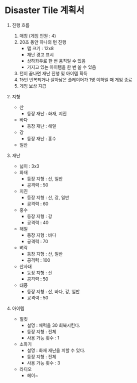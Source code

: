 # Disaster Tile 계획서

1. 진행 흐름  
    1. 매칭 (게임 인원 : 4)
    2. 20초 동안 하나의 턴 진행
        * 맵 크기 : 12x8
        * 재난 경고 표시
        * 상하좌우로 한 번 움직일 수 있음
        * 가지고 있는 아이템을 한 번 쓸 수 있음
    3. 턴이 끝나면 재난 진행 및 아이템 획득
    4. 15번 반복되거나 살아남은 플레이어가 1명 이하일 때 게임 종료
    5. 게임 보상 지급

2. 지형
    * 산  
        * 등장 재난 : 화재, 지진
    * 바다
        * 등장 재난 : 해일
    * 강
        * 등장 재난 : 홍수
    * 일반

3. 재난
    * 넓이 : 3x3
    * 화재  
        * 등장 지형 : 산, 일반
        * 공격력 : 50
    * 지진
        * 등장 지형 : 산, 강, 일반
        * 공격력 : 60
    * 홍수  
        * 등장 지형 : 강
        * 공격력 : 40
    * 해일
        * 등장 지형 : 바다
        * 공격력 : 70
    * 벼락
        * 등장 지형 : 산, 일반
        * 공격력 : 100
    * 산사태
        * 등장 지형 : 산
        * 공격력 : 50
    * 태풍
        * 등장 지형 : 산, 바다, 강, 일반
        * 공격력 : 50

4. 아이템
    * 힐킷
        * 설명 : 체력을 30 회복시킨다.
        * 등장 지형 : 전체
        * 사용 가능 횟수 : 1
    * 소화기
        * 설명 : 화재 재난을 피할 수 있다.
        * 등장 지형 : 전체
        * 사용 가능 횟수 : 3
    * 라디오
        * 헤이~